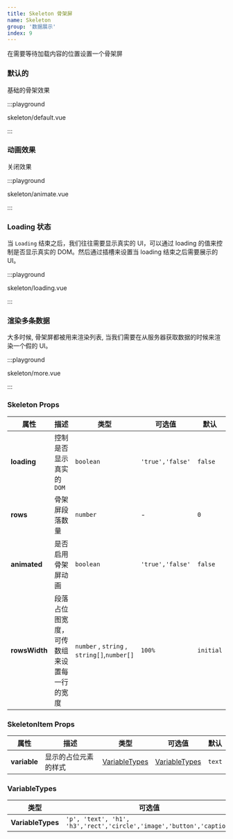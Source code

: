 ```yaml
---
title: Skeleton 骨架屏
name: Skeleton
group: '数据展示'
index: 9
---
```


在需要等待加载内容的位置设置一个骨架屏

### 默认的

基础的骨架效果

:::playground

skeleton/default.vue

:::

### 动画效果

关闭效果

:::playground

skeleton/animate.vue

:::

### Loading 状态

当 `Loading` 结束之后，我们往往需要显示真实的 UI，可以通过 loading 的值来控制是否显示真实的 DOM。然后通过插槽来设置当 loading 结束之后需要展示的 UI。

:::playground

skeleton/loading.vue

:::

### 渲染多条数据

大多时候, 骨架屏都被用来渲染列表, 当我们需要在从服务器获取数据的时候来渲染一个假的 UI。

:::playground

skeleton/more.vue

:::

### Skeleton Props

<attributes>

| 属性          | 描述                                       | 类型                                        | 可选值           | 默认      |
| ------------- | ------------------------------------------ | ------------------------------------------- | ---------------- | --------- |
| **loading**   | 控制是否显示真实的 `DOM`                   | `boolean`                                   | `'true','false'` | `false`   |
| **rows**      | 骨架屏段落数量                             | `number`                                    | -                | `0`       |
| **animated**  | 是否启用骨架屏动画                         | `boolean`                                   | `'true','false'` | `false`   |
| **rowsWidth** | 段落占位图宽度，可传数组来设置每一行的宽度 | `number` , `string` , `string[]`,`number[]` | `100%`           | `initial` |

</attributes>

### SkeletonItem Props

| 属性         | 描述                 | 类型                            | 可选值                          | 默认   |
| ------------ | -------------------- | ------------------------------- | ------------------------------- | ------ |
| **variable** | 显示的占位元素的样式 | [VariableTypes](#variabletypes) | [VariableTypes](#variabletypes) | `text` |

### VariableTypes

| 类型              | 可选值                                                               |
| ----------------- | -------------------------------------------------------------------- |
| **VariableTypes** | `'p', 'text', 'h1', 'h3','rect','circle','image','button','caption'` |

